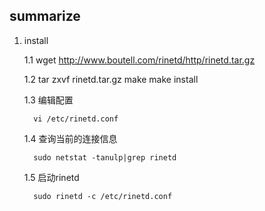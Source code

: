 ## summarize

 1. install 
    
    
     1.1  wget http://www.boutell.com/rinetd/http/rinetd.tar.gz
     
     1.2  tar zxvf rinetd.tar.gz
          make
          make install
          
     1.3  编辑配置
     
          vi /etc/rinetd.conf
          
     1.4  查询当前的连接信息
        
          sudo netstat -tanulp|grep rinetd
          
     1.5  启动rinetd
         
          sudo rinetd -c /etc/rinetd.conf                
 
        
       
    
    
    